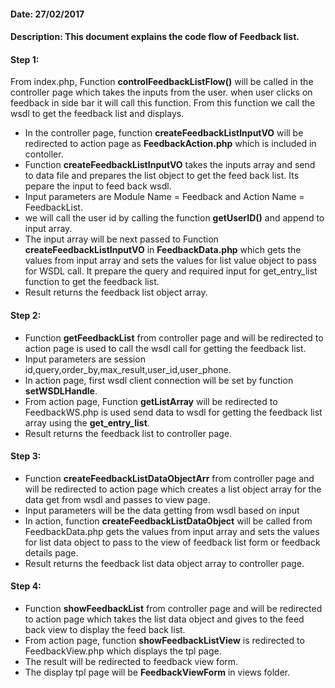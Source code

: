 #### Date: 27/02/2017

#### Description: This document explains the code flow of Feedback list.

#### Step 1:

From index.php, Function **controlFeedbackListFlow()** will be called in the controller page which takes the inputs from the user. when user clicks on feedback in side bar it will call this function. From this function we call the wsdl to get the feedback list and displays.

- In the controller page, function **createFeedbackListInputVO** will be redirected to action page as **FeedbackAction.php** which is included in contoller.
- Function **createFeedbackListInputVO** takes the inputs array and send to data file and prepares the list object to get the feed back list. Its pepare the input to feed back wsdl.
- Input parameters are Module Name = Feedback and Action Name = FeedbackList.
- we will call the user id by calling the function **getUserID()** and append to input array. 
- The input array will be next passed to Function **createFeedbackListInputVO** in **FeedbackData.php** which gets the values from input array and sets the values for list value object to pass for WSDL call. It prepare the query and required input for get_entry_list function to get the feedback list.
- Result returns the feedback list object array.


#### Step 2:

- Function **getFeedbackList** from controller page and will be redirected to action page is used to call the wsdl call for getting the feedback list.
- Input parameters are session id,query,order_by,max_result,user_id,user_phone.
- In action page, first wsdl client connection will be set by function **setWSDLHandle**.
- From action page, Function **getListArray** will be redirected to FeedbackWS.php is used send data to wsdl for getting the feedback list array using the **get_entry_list**.
- Result returns the feedback list to controller page.

#### Step 3:

- Function **createFeedbackListDataObjectArr** from controller page and will be redirected to action page which creates a list object array for the data get from wsdl and passes to view page.
- Input parameters will be the data getting from wsdl based on input
- In action, function **createFeedbackListDataObject** will be called from FeedbackData.php gets the values from input array and sets the values for list data object to pass to the view of feedback list form or feedback details page.
- Result returns the feedback list data object array to controller page.

#### Step 4:

- Function **showFeedbackList** from controller page and will be redirected to action page which takes the list data object and gives to the feed back view to display the feed back list.
- From action page, function **showFeedbackListView** is redirected to FeedbackView.php which displays the tpl page.
- The result will be redirected to feedback view form.
- The display tpl page will be **FeedbackViewForm** in views folder.


